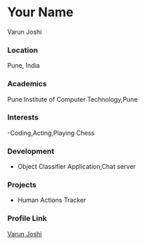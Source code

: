# Your Name
Varun Joshi

### Location

Pune, India 

### Academics

Pune Institute of Computer Technology,Pune

### Interests

-Coding,Acting,Playing Chess

### Development

- Object Classifier Application,Chat server

### Projects

- Human Actions Tracker

### Profile Link

[Varun Joshi](https://github.com/varunjoshi29)
